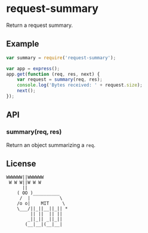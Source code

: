 # request-summary

  Return a request summary.

## Example

```js
var summary = require('request-summary');

var app = express();
app.get(function (req, res, next) {
    var request = summary(req, res);
    console.log('Bytes received: ' + request.size);
    next();
});
```

## API

### summary(req, res)
    
  Return an object summarizing a `req`.

## License

```
WWWWWW||WWWWWW
 W W W||W W W
      ||
    ( OO )__________
     /  |           \
    /o o|    MIT     \
    \___/||_||__||_|| *
         || ||  || ||
        _||_|| _||_||
       (__|__|(__|__|
```